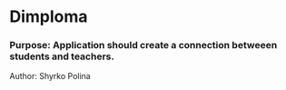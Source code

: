 # Dimploma 
### Purpose: Application should create a connection betweeen students and teachers.

Author: Shyrko Polina
